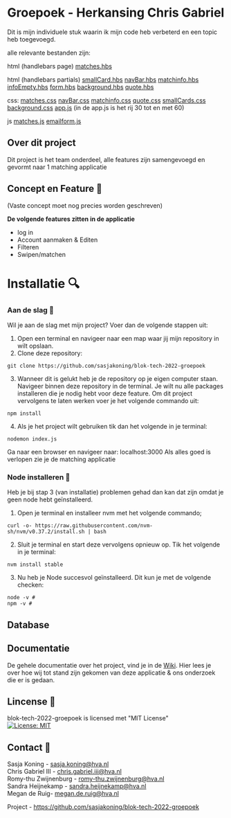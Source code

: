# Groepoek - Herkansing Chris Gabriel
Dit is mijn individuele stuk waarin ik mijn code heb verbeterd en een topic heb toegevoegd.

alle relevante bestanden zijn:

html (handlebars page)
[matches.hbs](https://github.com/ChrisvanHvA/blocktech_herkansing/blob/main/views/matches.hbs)

html (handlebars partials)
[smallCard.hbs](https://github.com/ChrisvanHvA/blocktech_herkansing/blob/main/views/partials/smallCard.hbs)
[navBar.hbs](https://github.com/ChrisvanHvA/blocktech_herkansing/blob/main/views/partials/navBar.hbs)
[matchinfo.hbs](https://github.com/ChrisvanHvA/blocktech_herkansing/blob/main/views/partials/matchInfo.hbs)
[infoEmpty.hbs](https://github.com/ChrisvanHvA/blocktech_herkansing/blob/main/views/partials/infoEmpty.hbs)
[form.hbs](https://github.com/ChrisvanHvA/blocktech_herkansing/blob/main/views/partials/form.hbs)
[background.hbs](https://github.com/ChrisvanHvA/blocktech_herkansing/blob/main/views/partials/background.hbs)
[quote.hbs](https://github.com/ChrisvanHvA/blocktech_herkansing/blob/main/views/partials/quote.hbs)

css:
[matches.css](https://github.com/ChrisvanHvA/blocktech_herkansing/blob/main/public/css/matches.css)
[navBar.css](https://github.com/ChrisvanHvA/blocktech_herkansing/blob/main/public/css/navBar.css)
[matchinfo.css](https://github.com/ChrisvanHvA/blocktech_herkansing/blob/main/public/css/matchInfo.css)
[quote.css](https://github.com/ChrisvanHvA/blocktech_herkansing/blob/main/public/css/quote.css)
[smallCards.css](https://github.com/ChrisvanHvA/blocktech_herkansing/blob/main/public/css/smallCards.css)
[background.css](https://github.com/ChrisvanHvA/blocktech_herkansing/blob/main/public/css/background.css)
[app.js](https://github.com/ChrisvanHvA/blocktech_herkansing/blob/main/app.js)
(in de app.js is het rij 30 tot en met 60)

js
[matches.js](https://github.com/ChrisvanHvA/blocktech_herkansing/blob/main/routes/matches.js)
[emailform.js](https://github.com/ChrisvanHvA/blocktech_herkansing/blob/main/routes/emailform.js)

## Over dit project
Dit project is het team onderdeel, alle features zijn samengevoegd en gevormt naar 1 matching applicatie

## Concept en Feature 🔮
(Vaste concept moet nog precies worden geschreven)

**De volgende features zitten in de applicatie**
* log in
* Account aanmaken & Editen
* Filteren
* Swipen/matchen

# Installatie 🔍

### Aan de slag 🔨
Wil je aan de slag met mijn project? Voer dan de volgende stappen uit:

1. Open een terminal en navigeer naar een map waar jij mijn repository in wilt opslaan.
2. Clone deze repository:
```
git clone https://github.com/sasjakoning/blok-tech-2022-groepoek
```
3. Wanneer dit is gelukt heb je de repository op je eigen computer staan. Navigeer binnen deze repository in de terminal. Je wilt nu alle packages installeren die je nodig hebt voor deze feature. Om dit project vervolgens te laten werken voer je het volgende commando uit:
```
npm install
```
4. Als je het project wilt gebruiken tik dan het volgende in je terminal:
```
nodemon index.js
```
Ga naar een browser en navigeer naar: localhost:3000
Als alles goed is verlopen zie je de matching applicatie

### Node installeren 🔨  
Heb je bij stap 3 (van installatie) problemen gehad dan kan dat zijn omdat je geen node hebt geïnstalleerd.

1. Open je terminal en installeer nvm met het volgende commando;
```
curl -o- https://raw.githubusercontent.com/nvm-sh/nvm/v0.37.2/install.sh | bash
```
2. Sluit je terminal en start deze vervolgens opnieuw op. Tik het volgende in je terminal:
```
nvm install stable
```
3. Nu heb je Node succesvol geïnstalleerd. Dit kun je met de volgende checken:
```
node -v # 
npm -v # 
```

## Database

## Documentatie
De gehele documentatie over het project, vind je in de [Wiki](https://github.com/sasjakoning/blok-tech-2022-groepoek/wiki). Hier lees je over hoe wij tot stand zijn gekomen van deze applicatie & ons onderzoek die er is gedaan.

## Lincense 📑
blok-tech-2022-groepoek is licensed met "MIT License" <br>
[![License: MIT](https://img.shields.io/badge/License-MIT-yellow.svg)](https://opensource.org/licenses/MIT)

## Contact 👥
Sasja Koning - sasja.koning@hva.nl <br>
Chris Gabriel III - chris.gabriel.iii@hva.nl <br>
Romy-thu Zwijnenburg - romy-thu.zwijnenburg@hva.nl <br>
Sandra Heijnekamp - sandra.heijnekamp@hva.nl <br>
Megan de Ruig- megan.de.ruig@hva.nl <br>

Project - https://github.com/sasjakoning/blok-tech-2022-groepoek <br>
